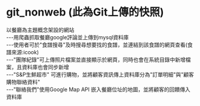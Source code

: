 # git_nonweb (此為Git上傳的快照)
以餐廳為主題概念架設的網站<br>
---用爬蟲抓取餐廳google評論並上傳到mysql資料庫<br>
---使用者可於"食譜搜尋"及時搜尋想要找的食譜，並連結到該食譜的網頁查看(食譜來源:icook)<br>
---"團隊紀錄"可上傳照片檔案並直接顯示於網頁，同時也會在系統目錄中新增檔案，且資料庫也會同步新增<br>
---"S&P生鮮超市" 可進行購物，並將顧客資訊傳上資料庫分為"訂單明細"與"顧客購物聯絡資料"<br>
---"聯絡我們"使用Google Map API 嵌入餐廳位址的地圖，並將顧客的回饋傳入資料庫<br>
